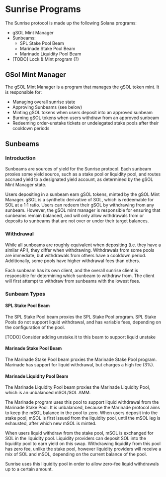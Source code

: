 # Sunrise Programs

The Sunrise protocol is made up the following Solana programs:

- gSOL Mint Manager
- Sunbeams:
  - SPL Stake Pool Beam
  - Marinade Stake Pool Beam
  - Marinade Liquidity Pool Beam
- [TODO] Lock & Mint program (?)

## GSol Mint Manager

The gSOL Mint Manager is a program that manages the gSOL token mint. It is responsible for:
- Managing overall sunrise state
- Approving Sunbeams (see below)
- Minting gSOL tokens when users deposit into an approved sunbeam
- Burning gSOL tokens when users withdraw from an approved sunbeam
- Redeeming order-unstake tickets or undelegated stake pools after their cooldown periods

## Sunbeams

### Introduction

Sunbeams are sources of yield for the Sunrise protocol. Each sunbeam proxies some yield source, such as
a stake pool or liquidity pool, and routes accrued yield to a designated yield account, as determined by
the gSOL Mint Manager state.

Users depositing in a sunbeam earn gSOL tokens, minted by the gSOL Mint Manager. gSOL is a
synthetic derivative of SOL, which is redeemable for SOL at a 1:1 ratio. Users can redeem their gSOL
by withdrawing from any sunbeam. However, the gSOL mint manager is responsible for ensuring that 
sunbeams remain balanced, and will only allow withdrawals from or deposits to sunbeams that are
not over or under their target balances.

### Withdrawal

While all sunbeams are roughly equivalent when depositing (i.e. they have a similar API),
they differ when withdrawing. Withdrawals from some pools are immediate, but withdrawals from
others have a cooldown period. Additionally, some pools have higher withdrawal fees than others.

Each sunbeam has its own client, and the overall sunrise client is responsible for determining
which sunbeam to withdraw from. The client will first attempt to withdraw from sunbeams with the lowest
fees. 

### Sunbeam Types

#### SPL Stake Pool Beam

The SPL Stake Pool beam proxies the SPL Stake Pool program. SPL Stake Pools do not support liquid withdrawal,
and has variable fees, depending on the configuration of the pool. 

[TODO] Consider adding unstake.it to this beam to support liquid unstake

#### Marinade Stake Pool Beam

The Marinade Stake Pool beam proxies the Marinade Stake Pool program.
Marinade has support for liquid withdrawal, but charges a high fee (3%).

#### Marinade Liquidity Pool Beam

The Marinade Liquidity Pool beam proxies the Marinade Liquidity Pool, which is an unbalanced mSOL/SOL AMM.

The Marinade program uses this pool to support liquid withdrawal from the Marinade Stake Pool.
It is unbalanced, because the Marinade protocol aims to keep the mSOL balance in the pool to zero.
When users deposit into the stake pool, mSOL is first issued from the liquidity pool, until the mSOL leg
is exhausted, after which new mSOL is minted.

When users liquid withdraw from the stake pool, mSOL is exchanged for SOL in the liquidity pool.
Liquidity providers can deposit SOL into the liquidity pool to earn yield on this swap. Withdrawing liquidity
from this pool has zero fee, unlike the stake pool, however liquidity providers will receive a mix of SOL and
mSOL, depending on the current balance of the pool.

Sunrise uses this liquidity pool in order to allow zero-fee liquid withdrawals up to a certain amount.